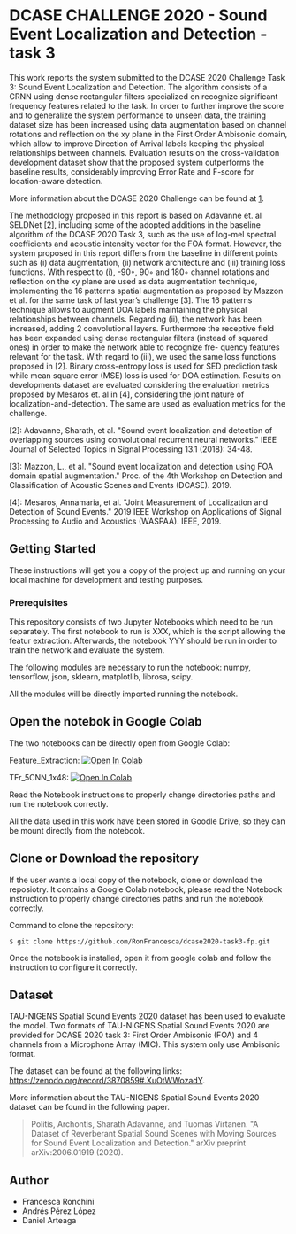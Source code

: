 # DCASE CHALLENGE 2020 - Sound Event Localization and Detection - task 3

This work reports the system submitted to the DCASE 2020 Challenge Task 3: Sound Event Localization and Detection. The algorithm consists of a CRNN using dense rectangular filters specialized on recognize significant frequency features related to the task. In order to further improve the score and to generalize the system performance to unseen data, the training dataset size has been increased using data augmentation based on channel rotations and reflection on the xy plane in the First Order Ambisonic domain, which allow to improve Direction of Arrival labels keeping the physical relationships between channels. Evaluation results on the cross-validation development dataset show that the proposed system outperforms the baseline results, considerably improving Error Rate and F-score for location-aware detection.

More information about the DCASE 2020 Challenge can be found at [1].

The methodology proposed in this report is based on Adavanne et. al SELDNet [2], including some of the adopted additions in the baseline algorithm of the DCASE 2020 Task 3, such as the use of log-mel spectral coefficients and acoustic intensity vector for the FOA format. However, the system proposed in this report differs from the baseline in different points such as (i) data augmentation, (ii) network architecture and (iii) training loss functions. With respect to (i), -90◦, 90◦ and 180◦ channel rotations and reflection on the xy plane are used as data augmentation technique, implementing the 16 patterns spatial augmentation as proposed by Mazzon et al. for the same task of last year’s challenge [3]. The 16 patterns technique allows to augment DOA labels maintaining the physical relationships between channels. Regarding (ii), the network has been increased, adding 2 convolutional layers. Furthermore the receptive field has been expanded using dense rectangular filters (instead of squared ones) in order to make the network able to recognize fre- quency features relevant for the task. With regard to (iii), we used the same loss functions proposed in [2]. Binary cross-entropy loss is used for SED prediction task while mean square error (MSE) loss is used for DOA estimation.
Results on developments dataset are evaluated considering the evaluation metrics proposed by Mesaros et. al in [4], considering the joint nature of localization-and-detection. The same are used as evaluation metrics for the challenge.

[1]: http://dcase.community/challenge2020/task-sound-event-localization-and-detection 
[2]: Adavanne, Sharath, et al. "Sound event localization and detection of overlapping sources using convolutional recurrent neural networks." IEEE Journal of Selected Topics in Signal Processing 13.1 (2018): 34-48.

[3]: Mazzon, L., et al. "Sound event localization and detection using FOA domain spatial augmentation." Proc. of the 4th Workshop on Detection and Classification of Acoustic Scenes and Events (DCASE). 2019.

[4]: Mesaros, Annamaria, et al. "Joint Measurement of Localization and Detection of Sound Events." 2019 IEEE Workshop on Applications of Signal Processing to Audio and Acoustics (WASPAA). IEEE, 2019.

## Getting Started

These instructions will get you a copy of the project up and running on your local machine for development and testing purposes. 

### Prerequisites
This repository consists of two Jupyter Notebooks which need to be run separately. 
The first notebook to run is XXX, which is the script allowing the featur extraction. 
Afterwards, the notebook YYY should be run in order to train the network and evaluate the system.  

The following modules are necessary to run the notebook: numpy, tensorflow, json, sklearn, matplotlib, librosa, scipy.

All the modules will be directly imported running the notebook.


## Open the notebok in Google Colab

The two notebooks can be directly open from Google Colab:

Feature_Extraction: [![Open In Colab](https://colab.research.google.com/assets/colab-badge.svg)](https://github.com/RonFrancesca/dcase2020-task3-fp/blob/master/Feature_Extraction.ipynb)

TFr_5CNN_1x48: [![Open In Colab](https://colab.research.google.com/assets/colab-badge.svg)](https://github.com/RonFrancesca/dcase2020-task3-fp/blob/master/TFr_5CNN_1x48.ipynb)

Read the Notebook instructions to properly change directories paths and run the notebook correctly.

All the data used in this work have been stored in Goodle Drive, so they can be mount directly from the notebook. 

## Clone or Download the repository 

If the user wants a local copy of the notebook, clone or download the reposiotry.
It contains a Google Colab notebook, please read the Notebook instruction to properly change directories paths and run the notebook correctly.

Command to clone the repository:
```
$ git clone https://github.com/RonFrancesca/dcase2020-task3-fp.git
```
Once the notebook is installed, open it from google colab and follow the instruction to configure it correctly. 

 

## Dataset

TAU-NIGENS Spatial Sound Events 2020 dataset has been used to evaluate the model. 
Two formats of TAU-NIGENS Spatial Sound Events 2020 are provided for DCASE 2020 task 3:  First Order Ambisonic (FOA) and 4 channels from a Microphone Array (MIC). This system only use Ambisonic format.



The dataset can be found at the following links: https://zenodo.org/record/3870859#.XuOtWWozadY. 

More information about the TAU-NIGENS Spatial Sound Events 2020 dataset can be found in the following paper. 

> Politis, Archontis, Sharath Adavanne, and Tuomas Virtanen. "A Dataset of Reverberant Spatial Sound Scenes with Moving Sources for Sound Event Localization and Detection." arXiv preprint arXiv:2006.01919 (2020).


## Author 
- Francesca Ronchini
- Andrés Pérez López
- Daniel Arteaga


